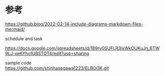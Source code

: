 # 参考

https://github.blog/2022-02-14-include-diagrams-markdown-files-mermaid/

schedule and task</br>

https://docs.google.com/spreadsheets/d/189rv0SUFLR3lxWkOUKuJn_6TW9LJ-xeKYhcfUBSTOT4/edit?usp=sharing

sample code</br>
https://github.com/shinhasegawa1223/ELBOOK.git
